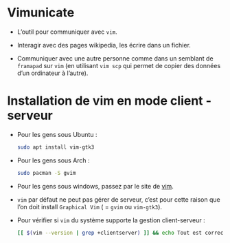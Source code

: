 # Vimunicate

* L’outil pour communiquer avec `vim`.

* Interagir avec des pages wikipedia, les écrire dans un fichier.

* Communiquer avec une  autre personne comme dans un semblant  de `framapad` sur
  `vim` (en utilisant `vim scp` qui permet de copier des données d’un ordinateur
  à l’autre).

# Installation de vim en mode client - serveur

* Pour les gens sous Ubuntu :
  ```bash
  sudo apt install vim-gtk3
  ```

* Pour les gens sous Arch :
  ```bash
  sudo pacman -S gvim
  ```

* Pour les gens sous windows, passez par le site de [vim](https://www.vim.org).

* `vim` par  défaut ne peut  pas gérer de serveur,  c’est pour cette  raison que
  l’on doit install `Graphical Vim` ( = `gvim` ou `vim-gtk3`).

* Pour vérifier si `vim` du système supporte la gestion client-serveur :
  ```bash
  [[ $(vim --version | grep +clientserver) ]] && echo Tout est correct || echo Tu dois installer gvim ou vim-gtk3
  ```
